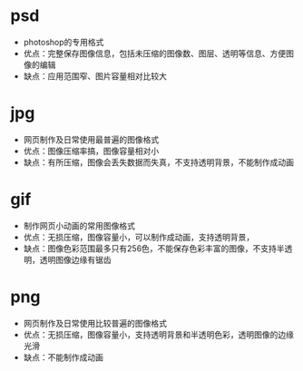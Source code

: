 # psd
- photoshop的专用格式
- 优点：完整保存图像信息，包括未压缩的图像数、图层、透明等信息、方便图像的编辑
- 缺点：应用范围窄、图片容量相对比较大

# jpg
- 网页制作及日常使用最普遍的图像格式
- 优点：图像压缩率搞，图像容量相对小
- 缺点：有所压缩，图像会丢失数据而失真，不支持透明背景，不能制作成动画

# gif
- 制作网页小动画的常用图像格式
- 优点：无损压缩，图像容量小，可以制作成动画，支持透明背景，
- 缺点：图像色彩范围最多只有256色，不能保存色彩丰富的图像，不支持半透明，透明图像边缘有锯齿

# png
- 网页制作及日常使用比较普遍的图像格式
- 优点：无损压缩，图像容量小，支持透明背景和半透明色彩，透明图像的边缘光滑
- 缺点：不能制作成动画